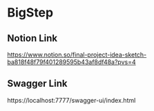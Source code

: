 # BigStep



## Notion Link
https://www.notion.so/final-project-idea-sketch-ba818f48f79f401289595b43af8df48a?pvs=4

## Swagger Link
https://localhost:7777/swagger-ui/index.html
